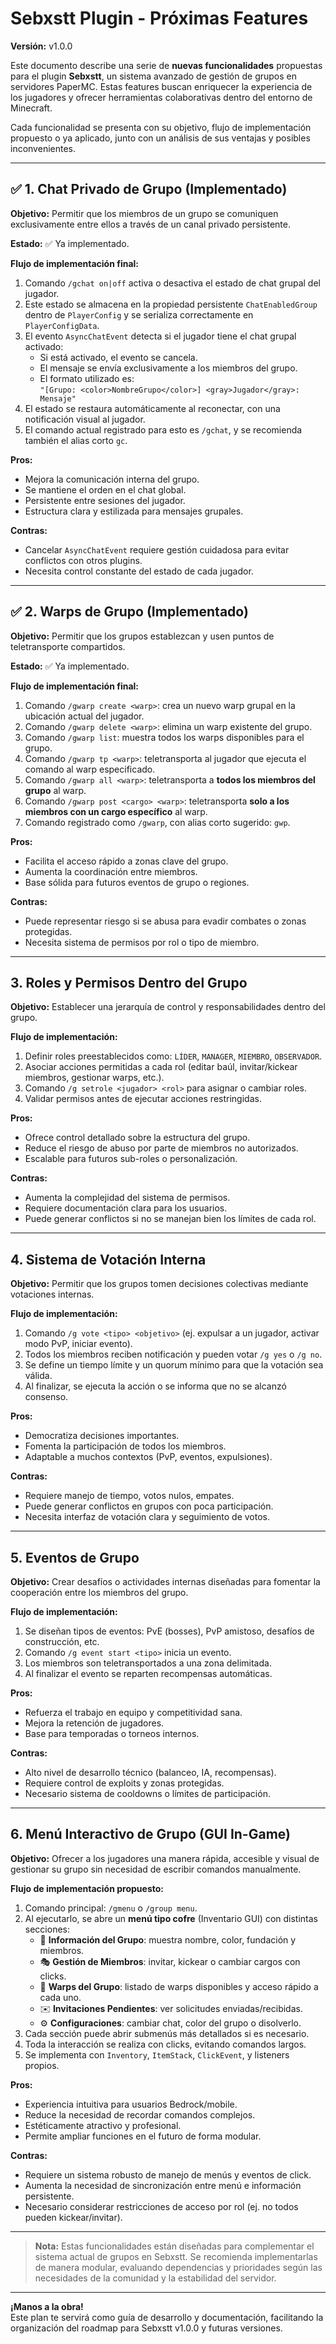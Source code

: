# Sebxstt Plugin - Próximas Features

**Versión:** v1.0.0

Este documento describe una serie de **nuevas funcionalidades** propuestas para el plugin **Sebxstt**, un sistema avanzado de gestión de grupos en servidores PaperMC. Estas features buscan enriquecer la experiencia de los jugadores y ofrecer herramientas colaborativas dentro del entorno de Minecraft.

Cada funcionalidad se presenta con su objetivo, flujo de implementación propuesto o ya aplicado, junto con un análisis de sus ventajas y posibles inconvenientes.

---

## ✅ 1. Chat Privado de Grupo (Implementado)

**Objetivo:** Permitir que los miembros de un grupo se comuniquen exclusivamente entre ellos a través de un canal privado persistente.

**Estado:** ✅ Ya implementado.

**Flujo de implementación final:**

1. Comando `/gchat on|off` activa o desactiva el estado de chat grupal del jugador.
2. Este estado se almacena en la propiedad persistente `ChatEnabledGroup` dentro de `PlayerConfig` y se serializa correctamente en `PlayerConfigData`.
3. El evento `AsyncChatEvent` detecta si el jugador tiene el chat grupal activado:
   - Si está activado, el evento se cancela.
   - El mensaje se envía exclusivamente a los miembros del grupo.
   - El formato utilizado es:  
     `"[Grupo: <color>NombreGrupo</color>] <gray>Jugador</gray>: Mensaje"`
4. El estado se restaura automáticamente al reconectar, con una notificación visual al jugador.
5. El comando actual registrado para esto es `/gchat`, y se recomienda también el alias corto `gc`.

**Pros:**

- Mejora la comunicación interna del grupo.
- Se mantiene el orden en el chat global.
- Persistente entre sesiones del jugador.
- Estructura clara y estilizada para mensajes grupales.

**Contras:**

- Cancelar `AsyncChatEvent` requiere gestión cuidadosa para evitar conflictos con otros plugins.
- Necesita control constante del estado de cada jugador.

---

## ✅ 2. Warps de Grupo (Implementado)

**Objetivo:** Permitir que los grupos establezcan y usen puntos de teletransporte compartidos.

**Estado:** ✅ Ya implementado.

**Flujo de implementación final:**

1. Comando `/gwarp create <warp>`: crea un nuevo warp grupal en la ubicación actual del jugador.
2. Comando `/gwarp delete <warp>`: elimina un warp existente del grupo.
3. Comando `/gwarp list`: muestra todos los warps disponibles para el grupo.
4. Comando `/gwarp tp <warp>`: teletransporta al jugador que ejecuta el comando al warp especificado.
5. Comando `/gwarp all <warp>`: teletransporta a **todos los miembros del grupo** al warp.
6. Comando `/gwarp post <cargo> <warp>`: teletransporta **solo a los miembros con un cargo específico** al warp.
7. Comando registrado como `/gwarp`, con alias corto sugerido: `gwp`.

**Pros:**

- Facilita el acceso rápido a zonas clave del grupo.
- Aumenta la coordinación entre miembros.
- Base sólida para futuros eventos de grupo o regiones.

**Contras:**

- Puede representar riesgo si se abusa para evadir combates o zonas protegidas.
- Necesita sistema de permisos por rol o tipo de miembro.

---

## 3. Roles y Permisos Dentro del Grupo

**Objetivo:** Establecer una jerarquía de control y responsabilidades dentro del grupo.

**Flujo de implementación:**

1. Definir roles preestablecidos como: `LÍDER`, `MANAGER`, `MIEMBRO`, `OBSERVADOR`.
2. Asociar acciones permitidas a cada rol (editar baúl, invitar/kickear miembros, gestionar warps, etc.).
3. Comando `/g setrole <jugador> <rol>` para asignar o cambiar roles.
4. Validar permisos antes de ejecutar acciones restringidas.

**Pros:**

- Ofrece control detallado sobre la estructura del grupo.
- Reduce el riesgo de abuso por parte de miembros no autorizados.
- Escalable para futuros sub-roles o personalización.

**Contras:**

- Aumenta la complejidad del sistema de permisos.
- Requiere documentación clara para los usuarios.
- Puede generar conflictos si no se manejan bien los límites de cada rol.

---

## 4. Sistema de Votación Interna

**Objetivo:** Permitir que los grupos tomen decisiones colectivas mediante votaciones internas.

**Flujo de implementación:**

1. Comando `/g vote <tipo> <objetivo>` (ej. expulsar a un jugador, activar modo PvP, iniciar evento).
2. Todos los miembros reciben notificación y pueden votar `/g yes` o `/g no`.
3. Se define un tiempo límite y un quorum mínimo para que la votación sea válida.
4. Al finalizar, se ejecuta la acción o se informa que no se alcanzó consenso.

**Pros:**

- Democratiza decisiones importantes.
- Fomenta la participación de todos los miembros.
- Adaptable a muchos contextos (PvP, eventos, expulsiones).

**Contras:**

- Requiere manejo de tiempo, votos nulos, empates.
- Puede generar conflictos en grupos con poca participación.
- Necesita interfaz de votación clara y seguimiento de votos.

---

## 5. Eventos de Grupo

**Objetivo:** Crear desafíos o actividades internas diseñadas para fomentar la cooperación entre los miembros del grupo.

**Flujo de implementación:**

1. Se diseñan tipos de eventos: PvE (bosses), PvP amistoso, desafíos de construcción, etc.
2. Comando `/g event start <tipo>` inicia un evento.
3. Los miembros son teletransportados a una zona delimitada.
4. Al finalizar el evento se reparten recompensas automáticas.

**Pros:**

- Refuerza el trabajo en equipo y competitividad sana.
- Mejora la retención de jugadores.
- Base para temporadas o torneos internos.

**Contras:**

- Alto nivel de desarrollo técnico (balanceo, IA, recompensas).
- Requiere control de exploits y zonas protegidas.
- Necesario sistema de cooldowns o límites de participación.

---

## 6. Menú Interactivo de Grupo (GUI In-Game)

**Objetivo:** Ofrecer a los jugadores una manera rápida, accesible y visual de gestionar su grupo sin necesidad de escribir comandos manualmente.

**Flujo de implementación propuesto:**

1. Comando principal: `/gmenu` o `/group menu`.
2. Al ejecutarlo, se abre un **menú tipo cofre** (Inventario GUI) con distintas secciones:
   - 📜 **Información del Grupo**: muestra nombre, color, fundación y miembros.
   - 🎭 **Gestión de Miembros**: invitar, kickear o cambiar cargos con clicks.
   - 🚪 **Warps del Grupo**: listado de warps disponibles y acceso rápido a cada uno.
   - ✉️ **Invitaciones Pendientes**: ver solicitudes enviadas/recibidas.
   - ⚙️ **Configuraciones**: cambiar chat, color del grupo o disolverlo.
3. Cada sección puede abrir submenús más detallados si es necesario.
4. Toda la interacción se realiza con clicks, evitando comandos largos.
5. Se implementa con `Inventory`, `ItemStack`, `ClickEvent`, y listeners propios.

**Pros:**

- Experiencia intuitiva para usuarios Bedrock/mobile.
- Reduce la necesidad de recordar comandos complejos.
- Estéticamente atractivo y profesional.
- Permite ampliar funciones en el futuro de forma modular.

**Contras:**

- Requiere un sistema robusto de manejo de menús y eventos de click.
- Aumenta la necesidad de sincronización entre menú e información persistente.
- Necesario considerar restricciones de acceso por rol (ej. no todos pueden kickear/invitar).

---

> **Nota:** Estas funcionalidades están diseñadas para complementar el sistema actual de grupos en Sebxstt. Se recomienda implementarlas de manera modular, evaluando dependencias y prioridades según las necesidades de la comunidad y la estabilidad del servidor.

---

**¡Manos a la obra!**  
Este plan te servirá como guía de desarrollo y documentación, facilitando la organización del roadmap para Sebxstt v1.0.0 y futuras versiones.